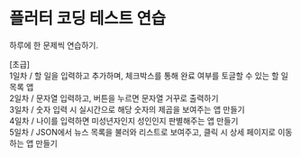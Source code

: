 # 플러터 코딩 테스트 연습

하루에 한 문제씩 연습하기.

[초급]  
1일차 / 할 일을 입력하고 추가하며, 체크박스를 통해 완료 여부를 토글할 수 있는 할 일 목록 앱  
2일차 / 문자열 입력하고, 버튼을 누르면 문자열 거꾸로 출력하기  
3일차 / 숫자 입력 시 실시간으로 해당 숫자의 제곱을 보여주는 앱 만들기  
4일차 / 나이를 입력하면 미성년자인지 성인인지 판별해주는 앱 만들기  
5일차 / JSON에서 뉴스 목록을 불러와 리스트로 보여주고, 클릭 시 상세 페이지로 이동하는 앱 만들기